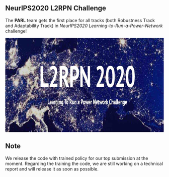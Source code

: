 ## NeurIPS2020 L2RPN Challenge

The **PARL** team gets the first place for all tracks (both Robustness Track and Adaptability Track) in *NeurIPS2020 Learning-to-Run-a-Power-Network* challenge! 

<p align="center">
<img src="images/l2rpn.jpeg" alt="PARL" height="300" />
</p>

## Note
We release the code with trained policy for our top submission at the moment. Regarding the training the code, we are still working on a technical report and will release it as soon as possible.
